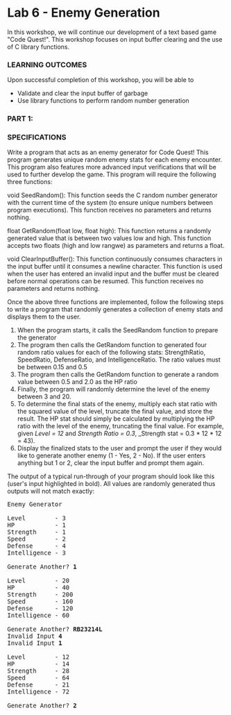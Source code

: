 # Lab 6 - Enemy Generation

In this workshop, we will continue our development of a text based game "Code Quest!". This workshop focuses on input buffer clearing and the use of C library functions.

### LEARNING OUTCOMES

Upon successful completion of this workshop, you will be able to 
- Validate and clear the input buffer of garbage
- Use library functions to perform random number generation

### PART 1:

### SPECIFICATIONS

Write a program that acts as an enemy generator for Code Quest! This program generates unique random enemy stats for each enemy encounter. This program also features more advanced input verifications that will be used to further develop the game. This program will require the following three functions:

void SeedRandom(): This function seeds the C random number generator with the current time of the system (to ensure unique numbers between program executions). This function receives no parameters and returns nothing.

float GetRandom(float low, float high): This function returns a randomly generated value that is between two values low and high. This function accepts two floats (high and low rangwe) as parameters and returns a float.

void ClearInputBuffer(): This function continuously consumes characters in the input buffer until it consumes a newline character. This function is used when the user has entered an invalid input and the buffer must be cleared before normal operations can be resumed. This function receives no parameters and returns nothing.

Once the above three functions are implemented, follow the following steps to write a program that randomly generates a collection of enemy stats and displays them to the user.
1. When the program starts, it calls the SeedRandom function to prepare the generator
2. The program then calls the GetRandom function to generated four random ratio values for each of the following stats: StrengthRatio, SpeedRatio, DefenseRatio, and IntelligenceRatio. The ratio values must be between 0.15 and 0.5
3. The program then calls the GetRandom function to generate a random value between 0.5 and 2.0 as the HP ratio
4. Finally, the program will randomly determine the level of the enemy between 3 and 20.
5. To determine the final stats of the enemy, multiply each stat ratio with the squared value of the level, truncate the final value, and store the result. The HP stat should simply be calculated by multiplying the HP ratio with the level of the enemy, truncating the final value. For example, given _Level = 12_ and _Strength Ratio = 0.3_, _Strength stat = 0.3 * 12 * 12 = 43).
6. Display the finalized stats to the user and prompt the user if they would like to generate another enemy (1 - Yes, 2 - No). If the user enters anything but 1 or 2, clear the input buffer and prompt them again.

The output of a typical run-through of your program should look like this (user's input highlighted in bold). All values are randomly generated thus outputs will not match exactly:

<pre>
Enemy Generator

Level        - 3
HP           - 1
Strength     - 1
Speed        - 2
Defense      - 4
Intelligence - 3

Generate Another? <b>1</b>

Level        - 20
HP           - 40
Strength     - 200
Speed        - 160
Defense      - 120
Intelligence - 60

Generate Another? <b>RB23214L</b>
Invalid Input <b>4</b>
Invalid Input <b>1</b>

Level        - 12
HP           - 14
Strength     - 28
Speed        - 64
Defense      - 21
Intelligence - 72

Generate Another? <b>2</b>
</pre>
